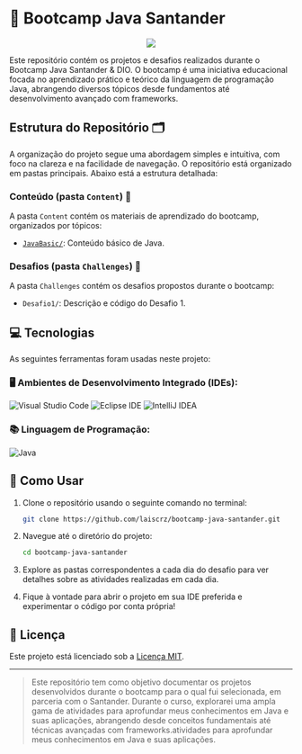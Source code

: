 # 🚀 Bootcamp Java Santander 

<p align="center"><img src="http://img.shields.io/static/v1?label=STATUS&message=EM%20DESENVOLVIMENTO&color=GREEN&style=for-the-badge"/></p>

Este repositório contém os projetos e desafios realizados durante o Bootcamp Java Santander & DIO. O bootcamp é uma iniciativa educacional focada no aprendizado prático e teórico da linguagem de programação Java, abrangendo diversos tópicos desde fundamentos até desenvolvimento avançado com frameworks.

## Estrutura do Repositório 🗂️
A organização do projeto segue uma abordagem simples e intuitiva, com foco na clareza e na facilidade de navegação. O repositório está organizado em pastas principais. Abaixo está a estrutura detalhada:

### Conteúdo (pasta `Content`) 📂
A pasta `Content` contém os materiais de aprendizado do bootcamp, organizados por tópicos:
- [`JavaBasic/`](Content/JavaBasic): Conteúdo básico de Java.

### Desafios (pasta `Challenges`) 📂
A pasta `Challenges` contém os desafios propostos durante o bootcamp:
- `Desafio1/`: Descrição e código do Desafio 1.

## 💻 Tecnologias

As seguintes ferramentas foram usadas neste projeto:

### 🖥️ Ambientes de Desenvolvimento Integrado (IDEs):
![Visual Studio Code](https://img.shields.io/badge/Visual%20Studio%20Code-0078d7.svg?style=for-the-badge&logo=visual-studio-code&logoColor=white)
![Eclipse IDE](https://img.shields.io/badge/Eclipse%20IDE-2C2255.svg?style=for-the-badge&logo=eclipse&logoColor=white)
![IntelliJ IDEA](https://img.shields.io/badge/IntelliJ%20IDEA-0A0A2A.svg?style=for-the-badge&logo=intellij-idea&logoColor=white)

### 📚 Linguagem de Programação:
![Java](https://img.shields.io/badge/Java-007396.svg?style=for-the-badge&logo=openjdk&logoColor=white)


## 📌 Como Usar

1. Clone o repositório usando o seguinte comando no terminal:
   
    ```bash
    git clone https://github.com/laiscrz/bootcamp-java-santander.git
    ```
2. Navegue até o diretório do projeto:
   
    ```bash
    cd bootcamp-java-santander
    ```
3. Explore as pastas correspondentes a cada dia do desafio para ver detalhes sobre as atividades realizadas em cada dia.
4. Fique à vontade para abrir o projeto em sua IDE preferida e experimentar o código por conta própria!

## 📜 Licença

Este projeto está licenciado sob a [Licença MIT](LICENSE).


----------------------------
> Este repositório tem como objetivo documentar os projetos desenvolvidos durante o bootcamp para o qual fui selecionada, em parceria com o Santander. Durante o curso, explorarei uma ampla gama de atividades para aprofundar meus conhecimentos em Java e suas aplicações, abrangendo desde conceitos fundamentais até técnicas avançadas com frameworks.atividades para aprofundar meus conhecimentos em Java e suas aplicações.
